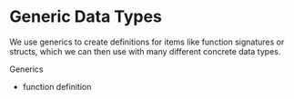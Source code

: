 # Generic Data Types

We use generics to create definitions for items like function signatures or structs, which we can then use with many different concrete data types. 

Generics 

- function definition
